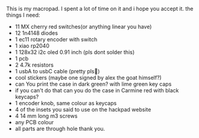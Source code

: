 This is my macropad. I spent a lot of time on it and i hope you accept it.
the things I need:
 - 11 MX cherry red switches(or anything linear you have)
 - 12 1n4148 diodes
 - 1 ec11 rotary encoder with switch
 - 1 xiao rp2040
 - 1 128x32 i2c oled 0.91 inch (pls dont solder this)
 - 1 pcb
 - 2 4.7k resistors 
 - 1 usbA to usbC cable (pretty pls🥺)
 - cool stickers (maybe one signed by alex the goat himself?)
 - can You print the case in dark green? with lime green key caps
 - if you can't do that can you do the case in Carmine red with black keycaps?
 - 1 encoder knob, same colour as keycaps
 - 4 of the insets you said to use on the hackpad website
 - 4 14 mm long m3 screws
 - any PCB colour
 - all parts are through hole
thank you.
